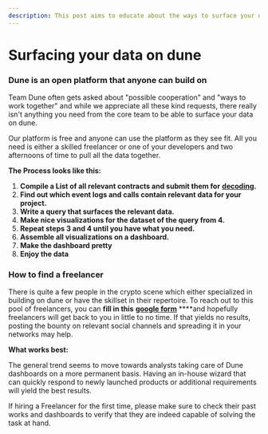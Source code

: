 ```yaml
---
description: This post aims to educate about the ways to surface your data on dune
---
```


# Surfacing your data on dune

### Dune is an open platform that anyone can build on

Team Dune often gets asked about "possible cooperation" and "ways to work together" and while we appreciate all these kind requests, there really isn't anything you need from the core team to be able to surface your data on dune.   
  
Our platform is free and anyone can use the platform as they see fit. All you need is either a skilled freelancer or one of your developers and two afternoons of time to pull all the data together.

**The Process looks like this:**

1.  **Compile a List of all relevant contracts and submit them for** [**decoding**](../data-tables/data-tables/decoded-data.md)**.**
2.  **Find out which event logs and calls contain relevant data for your project.**
3.  **Write a query that surfaces the relevant data.**
4.  **Make nice visualizations for the dataset of the query from 4.**
5.  **Repeat steps 3 and 4 until you have what you need.**
6.  **Assemble all visualizations on a dashboard.**
7.  **Make the dashboard pretty**
8.  **Enjoy the data**

### 

### How to find a freelancer

There is quite a few people in the crypto scene which either specialized in building on dune or have the skillset in their repertoire. To reach out to this pool of freelancers, you can **fill in this** [**google form**](https://forms.gle/YmkNp5YMQWas7gjy7) ****and hopefully freelancers will get back to you in little to no time. If that yields no results, posting the bounty on relevant social channels and spreading it in your networks may help.

**What works best:**

The general trend seems to move towards analysts taking care of Dune dashboards on a more permanent basis. Having an in-house wizard that can quickly respond to newly launched products or additional requirements will yield the best results.

If hiring a Freelancer for the first time, please make sure to check their past works and dashboards to verify that they are indeed capable of solving the task at hand.






